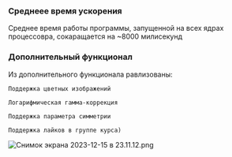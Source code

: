 ### Среднеее время ускорения
Среднее время работы программы, запущенной на всех ядрах процессовра, сокаращается на ~8000 милисекунд

### Дополнительный функционал
Из дополнительного функционала равлизованы:

    Поддержка цветных изображений

    Логарифмическая гамма-коррекция

    Поддержка параметра симметрии

    Поддержка лайков в группе курса)

![Снимок экрана 2023-12-15 в 23.11.12.png](..%2F..%2F..%2F..%2F..%2F..%2F..%2F..%2F..%2F..%2Fvar%2Ffolders%2F81%2F8npgjy956fdc53q2zv9cwxyw0000gn%2FT%2FTemporaryItems%2FNSIRD_screencaptureui_DDZiMJ%2F%D0%A1%D0%BD%D0%B8%D0%BC%D0%BE%D0%BA%20%D1%8D%D0%BA%D1%80%D0%B0%D0%BD%D0%B0%202023-12-15%20%D0%B2%2023.11.12.png)
